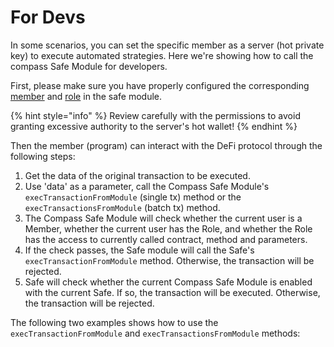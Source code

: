 # For Devs

In some scenarios, you can set the specific member as a server (hot private key) to execute automated strategies. Here we're showing how to call the compass Safe Module for developers.

First, please make sure you have properly configured the corresponding [member](../set-member.md) and [role](../set-role.md) in the safe module.&#x20;

{% hint style="info" %}
Review carefully with the permissions to avoid granting excessive authority to the server's hot wallet!
{% endhint %}

Then the member (program) can interact with the DeFi protocol through the following steps:

1. Get the data of the original transaction to be executed.
2. Use 'data' as a parameter, call the Compass Safe Module's `execTransactionFromModule`  (single tx) method or the `execTransactionsFromModule` (batch tx) method.&#x20;
3. The Compass Safe Module will check whether the current user is a Member,  whether the current user has the Role, and whether the Role has the access to currently called contract, method and parameters.
4. If the check passes, the Safe module will call the Safe's `execTransactionFromModule` method. Otherwise, the transaction will be rejected.
5. Safe will check whether the current Compass Safe Module is enabled with the current Safe. If so, the transaction will be executed. Otherwise, the transaction will be rejected.

The following two examples shows how to use the `execTransactionFromModule` and `execTransactionsFromModule` methods:
